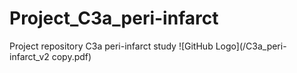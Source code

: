 # Project_C3a_peri-infarct
Project repository C3a peri-infarct study
![GitHub Logo](/C3a_peri-infarct_v2 copy.pdf)
